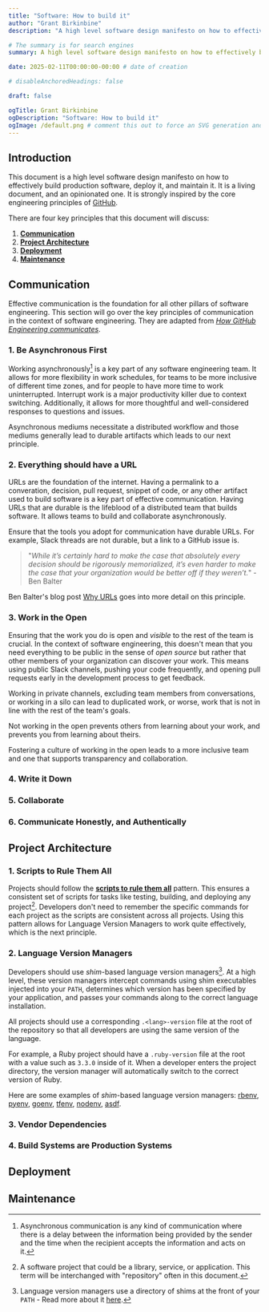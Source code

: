 ```yaml
---
title: "Software: How to build it"
author: "Grant Birkinbine"
description: "A high level software design manifesto on how to effectively build production software, deploy it, and maintain it."

# The summary is for search engines
summary: A high level software design manifesto on how to effectively build production software, deploy it, and maintain it.

date: 2025-02-11T00:00:00-00:00 # date of creation

# disableAnchoredHeadings: false

draft: false

ogTitle: Grant Birkinbine
ogDescription: "Software: How to build it"
ogImage: /default.png # comment this out to force an SVG generation and usage then you can run `script/images` to make the SVG become a PNG and use it here
---
```


## Introduction

This document is a high level software design manifesto on how to effectively build production software, deploy it, and maintain it. It is a living document, and an opinionated one. It is strongly inspired by the core engineering principles of [GitHub](https://github.blog/engineering/engineering-principles/).

There are four key principles that this document will discuss:

1. [**Communication**](#communication)
2. [**Project Architecture**]((#project-architecture))
3. [**Deployment**](#deployment)
4. [**Maintenance**](#maintenance)

## Communication

Effective communication is the foundation for all other pillars of software engineering. This section will go over the key principles of communication in the context of software engineering. They are adapted from [*How GitHub Engineering communicates*](https://github.com/github/how-engineering-communicates/blob/bf86e6b5e397e0122280b4881652248a10aebb80/quick-ref.md).

### 1. Be Asynchronous First

Working asynchronously[^4] is a key part of any software engineering team. It allows for more flexibility in work schedules, for teams to be more inclusive of different time zones, and for people to have more time to work uninterrupted. Interrupt work is a major productivity killer due to context switching. Additionally, it allows for more thoughtful and well-considered responses to questions and issues.

Asynchronous mediums necessitate a distributed workflow and those mediums generally lead to durable artifacts which leads to our next principle.

### 2. Everything should have a URL

URLs are the foundation of the internet. Having a permalink to a converation, decision, pull request, snippet of code, or any other artifact used to build software is a key part of effective communication. Having URLs that are durable is the lifeblood of a distributed team that builds software. It allows teams to build and collaborate asynchronously.

Ensure that the tools you adopt for communication have durable URLs. For example, Slack threads are not durable, but a link to a GitHub issue is.

> "*While it’s certainly hard to make the case that absolutely every decision should be rigorously memorialized, it’s even harder to make the case that your organization would be better off if they weren’t.*" - Ben Balter

Ben Balter's blog post [Why URLs](https://ben.balter.com/2015/11/12/why-urls/) goes into more detail on this principle.

### 3. Work in the Open

Ensuring that the work you do is open and *visible* to the rest of the team is crucial. In the context of software engineering, this doesn't mean that you need everything to be public in the sense of *open source* but rather that other members of your organization can discover your work. This means using public Slack channels, pushing your code frequently, and opening pull requests early in the development process to get feedback.

Working in private channels, excluding team members from conversations, or working in a silo can lead to duplicated work, or worse, work that is not in line with the rest of the team's goals.

Not working in the open prevents others from learning about your work, and prevents you from learning about theirs.

Fostering a culture of working in the open leads to a more inclusive team and one that supports transparency and collaboration.

### 4. Write it Down

### 5. Collaborate

### 6. Communicate Honestly, and Authentically

## Project Architecture

### 1. Scripts to Rule Them All

Projects should follow the [**scripts to rule them all**](https://github.com/github/scripts-to-rule-them-all) pattern. This ensures a consistent set of scripts for tasks like testing, building, and deploying any project[^1]. Developers don't need to remember the specific commands for each project as the scripts are consistent across all projects. Using this pattern allows for Language Version Managers to work quite effectively, which is the next principle.

### 2. Language Version Managers

Developers should use *shim*-based language version managers[^3]. At a high level, these version managers intercept commands using shim executables injected into your `PATH`, determines which version has been specified by your application, and passes your commands along to the correct language installation.

All projects should use a corresponding `.<lang>-version` file at the root of the repository so that all developers are using the same version of the language.

For example, a Ruby project should have a `.ruby-version` file at the root with a value such as `3.3.0` inside of it. When a developer enters the project directory, the version manager will automatically switch to the correct version of Ruby.

Here are some examples of *shim*-based language version managers: [rbenv](https://github.com/rbenv/rbenv), [pyenv](https://github.com/pyenv/pyenv), [goenv](https://github.com/go-nv/goenv), [tfenv](https://github.com/tfutils/tfenv), [nodenv](https://github.com/nodenv/nodenv), [asdf](https://asdf-vm.com/).

### 3. Vendor Dependencies

### 4. Build Systems are Production Systems

## Deployment

## Maintenance

[^1]: A software project that could be a library, service, or application. This term will be interchanged with "repository" often in this document.
[^2]: The *live* environment of an application or service. A production environment is where the final product is delviered to the end user. This could be a website, mobile app, api, etc.
[^3]: Language version managers use a directory of shims at the front of your `PATH` - Read more about it [here](https://github.com/nodenv/nodenv/blob/8948584145f2ce1853967337c91f2e09996aa1c3/README.md?plain=1#L64-L104).
[^4]: Asynchronous communication is any kind of communication where there is a delay between the information being provided by the sender and the time when the recipient accepts the information and acts on it.
